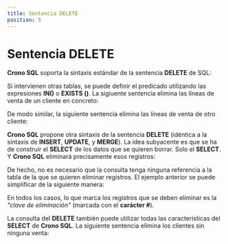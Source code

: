 ```yaml
---
title: Sentencia DELETE
position: 5
---
```


# Sentencia DELETE

**Crono SQL** soporta la sintaxis estándar de la sentencia **DELETE** de SQL:


Si intervienen otras tablas, se puede definir el predicado utilizando las expresiones **IN()** o **EXISTS ()**. La sigiuente sentencia elimina las líneas de venta de un cliente en concreto:


De modo similar, la siguiente sentencia elimina las líneas de venta de otro cliente:


**Crono SQL** propone otra sintaxis de la sentencia **DELETE** (idéntica a la sintaxis de **INSERT**, **UPDATE**, y **MERGE**). La idea subyacente es que se ha  de construir el **SELECT** de los datos que se quieren borrar. Solo el **SELECT**. Y **Crono SQL** eliminará precisamente esos registros:


De hecho, no es necesario que la consulta tenga ninguna referencia a la tabla de la que se quieren eliminar registros. El ejemplo anterior se puede simplificar de la siguiente manera:


En todos los casos, lo que marca los registros que se deben eliminar es la *"clave de eliminación"* (marcada con el **carácter #**).

La consulta del **DELETE** también puede utilizar todas las características del **SELECT** de **Crono SQL**. La siguiente sentencia elimina los clientes sin ninguna venta:



